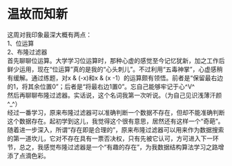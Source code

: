 温故而知新
=========
这周对我印象最深大概有两点：<br>
1、位运算<br>
2、布隆过滤器<br>
首先聊聊位运算。大学学习位运算时，那种心虚的感觉至今记忆犹新，加之工作后鲜少运用，现在“位运算”真的是我的“心头刺儿”。不过利用“五毒神掌”，心虚感稍有缓解。通过练题，对x & (-x)和x & (x -1）的运算颇有领悟。前者是“保留最右边的1，将其余位置0”；后者是“将最右边1置0”。忘自己能够牢记于心^V^<br>
然后再聊聊布隆过滤器。实话说，这个名词我第一次听说。（为自己见识浅薄汗颜^_^）<br>经过一番学习，原来布隆过滤器可以准确判断一个数据不存在，但却不能准确判断这个数据存在。起初学到这儿，我觉得这个很有意思，居然还有这样一个“奇葩”。随着进一步深入，所谓“存在即是合理的”，原来布隆过滤器可以用来作为数据搜索的第一道坎儿，它对不存在具有一票否决权，只有先被它认可，方可进入下一环节，总之，我感觉布隆过滤器是一个“有趣的存在”，为我数据结构算法学习之路增添了点滴色彩。<br>